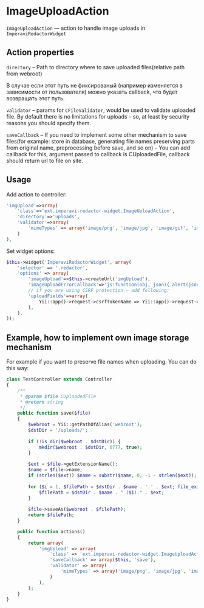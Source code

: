 ImageUploadAction
========================

`ImageUploadAction` — action to handle image uploads in `ImperaviRedactorWidget`

Action properties
-------------------

`directory` – Path to directory where to save uploaded files(relative path from webroot)

В случае если этот путь не фиксированый (например изменяется в зависимости от пользователя) можно
указать callback, что будет возвращать этот путь.

`validator`  – params for `CFileValidator`, would be used to validate uploaded file.
By default there is no limitations for uploads – so, at least by security reasons you should specify them.


`saveCallback` – If you need to implement some other mechanism to save files(for example: store in database, generating file names preserving parts from original name, preprocessing before save, and so on) – You can add callback for this, argument passed to callback is CUploadedFile, callback should return url to file on site.

Usage
-------------

Add action to controller:

```php
'imgUpload'=>array(
    'class'=>'ext.imperavi-redactor-widget.ImageUploadAction',
    'directory'=>'uploads',
    'validator'=>array(
        'mimeTypes' => array('image/png', 'image/jpg', 'image/gif', 'image/jpeg', 'image/pjpeg'),
    )
),
```

Set widget options:

```php
$this->widget('ImperaviRedactorWidget', array(
    'selector' => '.redactor',
    'options' => array(
        'imageUpload'=>$this->createUrl('imgUpload'),
        'imageUploadErrorCallback'=>'js:function(obj, json){ alert(json.error); }', // function to show upload error to user
        // if you are using CSRF protection – add following:
        'uploadFields'=>array(
            Yii::app()->request->csrfTokenName => Yii::app()->request->csrfToken,
        ),
    ),
));
```

Example, how to implement own image storage mechanism
-----------------------------------------------------

For example if you want to preserve file names when uploading.
You can do this way:

```php
class TestController extends Controller
{
    /**
     * @param $file CUploadedFile
     * @return string
     */
    public function save($file)
    {
        $webroot = Yii::getPathOfAlias('webroot');
        $dstDir = '/uploads/';
    
        if (!is_dir($webroot . $dstDir)) {
            mkdir($webroot . $dstDir, 0777, true);
        }
    
        $ext = $file->getExtensionName();
        $name = $file->name;
        if (strlen($ext)) $name = substr($name, 0, -1 - strlen($ext));
    
        for ($i = 1, $filePath = $dstDir . $name . '.' . $ext; file_exists($webroot . $filePath); $i++) {
            $filePath = $dstDir . $name . " ($i)." . $ext;
        }
    
        $file->saveAs($webroot . $filePath);
        return $filePath;
    }

    public function actions()
    {
        return array(
            'imgUpload' => array(
                'class' => 'ext.imperavi-redactor-widget.ImageUploadAction',
                'saveCallback' => array($this, 'save'),
                'validator' => array(
                    'mimeTypes' => array('image/png', 'image/jpg', 'image/gif', 'image/jpeg', 'image/pjpeg'),
                )
            ),
        );
    }
}
```
